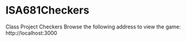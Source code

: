 # ISA681Checkers
Class Project Checkers
Browse the following address to view the game: http://localhost:3000
